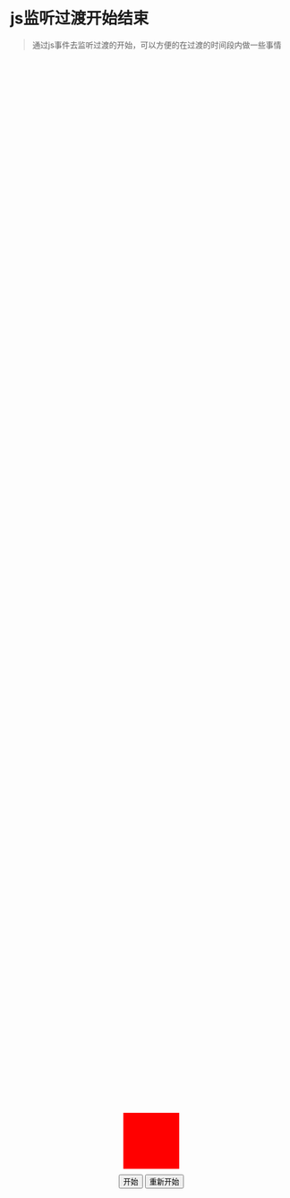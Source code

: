 # js监听过渡开始结束
> 通过js事件去监听过渡的开始，可以方便的在过渡的时间段内做一些事情

<div class="container">
    <div class="box"></div>
    <div class="btns">
        <button id="btn-stat">开始</button>
        <button id="btn-reset">重新开始</button>
    </div>
</div>

```css
.container {
    height: 100%;
    display: flex;
    flex-direction: column;
    justify-content: center;
    align-items: center;
}
.box{
    width: 100px;
    height: 100px;
    margin-bottom: 10px;
    background: red;
    transition: 1s;
}
.active{
    background-color: #000;
    border-radius: 10px;
}
```

```html
<div class="container">
    <div class="box"></div>
    <div class="btns">
        <button id="btn-stat">开始</button>
        <button id="btn-reset">重新开始</button>
    </div>
</div>
```

```javascript
const box = document.querySelector('.box')
const start = document.querySelector('#btn-stat');
const reset = document.querySelector('#btn-reset');
let status = 0;
start.addEventListener('click',function(){
    box.classList.add('active')
    status = 0;
})
box.addEventListener('transitionstart',function(){
    start.innerText = '动画执行中'
});
box.addEventListener('transitionend',function(){
    start.innerText = '动画结束'
    if(1 == status){
        start.innerText = '开始'
    } 
});
reset.addEventListener('click',function(){
    status = 1
    box.classList.remove('active')
})
```

<style scoped>
    .container {
        height: 100%;
        display: flex;
        flex-direction: column;
        justify-content: center;
        align-items: center;
    }
    .box{
        width: 100px;
        height: 100px;
        margin-bottom: 10px;
        background: red;
        transition: 1s;
    }
    .active{
        background-color: #000;
        border-radius: 10px;
    }
</style>
<script>
    export default {
        mounted () {
            const box = document.querySelector('.box')
            const start = document.querySelector('#btn-stat');
            const reset = document.querySelector('#btn-reset');
            let status = 0;
            start.addEventListener('click',function(){
                box.classList.add('active')
                status = 0;
            })
            box.addEventListener('transitionstart',function(){
                start.innerText = '动画执行中'
            });
            box.addEventListener('transitionend',function(){
                start.innerText = '动画结束'
                if(1 == status){
                    start.innerText = '开始'
                } 
            });
            reset.addEventListener('click',function(){
                status = 1
                box.classList.remove('active')
            })
        }
    }
</script>